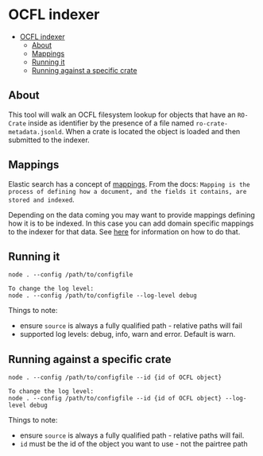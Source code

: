 # OCFL indexer

- [OCFL indexer](#ocfl-indexer)
  - [About](#about)
  - [Mappings](#mappings)
  - [Running it](#running-it)
  - [Running against a specific crate](#running-against-a-specific-crate)

## About

This tool will walk an OCFL filesystem lookup for objects that have an `RO-Crate` inside as identifier by the presence of a file named `ro-crate-metadata.jsonld`. When a crate is located the object is loaded and then submitted to the indexer.

## Mappings

Elastic search has a concept of [mappings](https://www.elastic.co/guide/en/elasticsearch/reference/current/mapping.html). From the docs: `Mapping is the process of defining how a document, and the fields it contains, are stored and indexed`.

Depending on the data coming you may want to provide mappings defining how it is to be indexed. In this case you can add domain specific mappings to the indexer for that data. See [here](./mappings/README.md) for information on how to do that.

<!-- ## Transformers

As with mappings, domain specific data may need to be transformed before indexing. See [here](./transformers/README.md) for information on how to do that. -->

## Running it

```
node . --config /path/to/configfile

To change the log level:
node . --config /path/to/configfile --log-level debug
```

Things to note:

-   ensure `source` is always a fully qualified path - relative paths will fail
-   supported log levels: debug, info, warn and error. Default is warn.

## Running against a specific crate

```
node . --config /path/to/configfile --id {id of OCFL object}

To change the log level:
node . --config /path/to/configfile --id {id of OCFL object} --log-level debug
```

Things to note:

-   ensure `source` is always a fully qualified path - relative paths will fail.
-   `id` must be the id of the object you want to use - not the pairtree path
